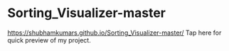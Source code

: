 # Sorting_Visualizer-master
 
https://shubhamkumars.github.io/Sorting_Visualizer-master/   Tap here for quick preview of my project.
